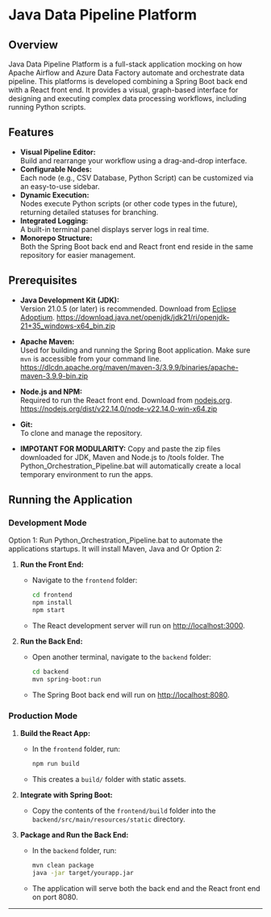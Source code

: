 # Java Data Pipeline Platform

## Overview

Java Data Pipeline Platform is a full-stack application mocking on how Apache Airflow and Azure Data Factory automate and orchestrate data pipeline. This platforms is developed combining a Spring Boot back end with a React front end. It provides a visual, graph-based interface for designing and executing complex data processing workflows, including running Python scripts. 

## Features

- **Visual Pipeline Editor:**  
  Build and rearrange your workflow using a drag-and-drop interface.
- **Configurable Nodes:**  
  Each node (e.g., CSV Database, Python Script) can be customized via an easy-to-use sidebar.
- **Dynamic Execution:**  
  Nodes execute Python scripts (or other code types in the future), returning detailed statuses for branching.
- **Integrated Logging:**  
  A built-in terminal panel displays server logs in real time.
- **Monorepo Structure:**  
  Both the Spring Boot back end and React front end reside in the same repository for easier management.

## Prerequisites

- **Java Development Kit (JDK):**  
  Version 21.0.5 (or later) is recommended. Download from [Eclipse Adoptium](https://adoptium.net/).
  https://download.java.net/openjdk/jdk21/ri/openjdk-21+35_windows-x64_bin.zip

- **Apache Maven:**  
  Used for building and running the Spring Boot application. Make sure `mvn` is accessible from your command line.
  https://dlcdn.apache.org/maven/maven-3/3.9.9/binaries/apache-maven-3.9.9-bin.zip
  
- **Node.js and NPM:**  
  Required to run the React front end. Download from [nodejs.org](https://nodejs.org/).
  https://nodejs.org/dist/v22.14.0/node-v22.14.0-win-x64.zip

- **Git:**  
  To clone and manage the repository.

- **IMPOTANT FOR MODULARITY:**
  Copy and paste the zip files downloaded for JDK, Maven and Node.js to /tools folder.
  The Python_Orchestration_Pipeline.bat will automatically create a local temporary environment to run the apps.


## Running the Application

### Development Mode
Option 1:
  Run Python_Orchestration_Pipeline.bat to automate the applications startups. It will install Maven, Java and 
  Or
Option 2:
1. **Run the Front End:**
   - Navigate to the `frontend` folder:
     ```bash
     cd frontend
     npm install
     npm start
     ```
   - The React development server will run on [http://localhost:3000](http://localhost:3000).

2. **Run the Back End:**
   - Open another terminal, navigate to the `backend` folder:
     ```bash
     cd backend
     mvn spring-boot:run
     ```
   - The Spring Boot back end will run on [http://localhost:8080](http://localhost:8080).

### Production Mode

1. **Build the React App:**
   - In the `frontend` folder, run:
     ```bash
     npm run build
     ```
   - This creates a `build/` folder with static assets.

2. **Integrate with Spring Boot:**
   - Copy the contents of the `frontend/build` folder into the `backend/src/main/resources/static` directory.
   
3. **Package and Run the Back End:**
   - In the `backend` folder, run:
     ```bash
     mvn clean package
     java -jar target/yourapp.jar
     ```
   - The application will serve both the back end and the React front end on port 8080.

---
